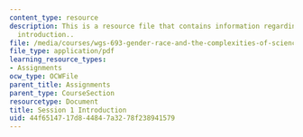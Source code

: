 ```yaml
---
content_type: resource
description: This is a resource file that contains information regarding session 1
  introduction..
file: /media/courses/wgs-693-gender-race-and-the-complexities-of-science-and-technology-a-problem-based-learning-experiment-spring-2009/44f6514717d844847a3278f238941579_MITWGS_693S09_cal01.pdf
file_type: application/pdf
learning_resource_types:
- Assignments
ocw_type: OCWFile
parent_title: Assignments
parent_type: CourseSection
resourcetype: Document
title: Session 1 Introduction
uid: 44f65147-17d8-4484-7a32-78f238941579
---
```

